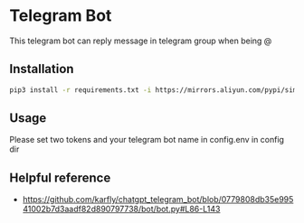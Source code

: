 # Telegram Bot 

This telegram bot can reply message in telegram group when being @

## Installation

```bash
pip3 install -r requirements.txt -i https://mirrors.aliyun.com/pypi/simple/
```

## Usage

Please set two tokens and your telegram bot name in config.env in config dir


## Helpful reference

- https://github.com/karfly/chatgpt_telegram_bot/blob/0779808db35e99541002b7d3aadf82d890797738/bot/bot.py#L86-L143
